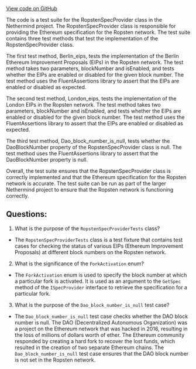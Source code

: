 [View code on GitHub](https://github.com/NethermindEth/nethermind/src/Nethermind/Nethermind.Specs.Test/RopstenSpecProviderTests.cs)

The code is a test suite for the RopstenSpecProvider class in the Nethermind project. The RopstenSpecProvider class is responsible for providing the Ethereum specification for the Ropsten network. The test suite contains three test methods that test the implementation of the RopstenSpecProvider class.

The first test method, Berlin_eips, tests the implementation of the Berlin Ethereum Improvement Proposals (EIPs) in the Ropsten network. The test method takes two parameters, blockNumber and isEnabled, and tests whether the EIPs are enabled or disabled for the given block number. The test method uses the FluentAssertions library to assert that the EIPs are enabled or disabled as expected.

The second test method, London_eips, tests the implementation of the London EIPs in the Ropsten network. The test method takes two parameters, blockNumber and isEnabled, and tests whether the EIPs are enabled or disabled for the given block number. The test method uses the FluentAssertions library to assert that the EIPs are enabled or disabled as expected.

The third test method, Dao_block_number_is_null, tests whether the DaoBlockNumber property of the RopstenSpecProvider class is null. The test method uses the FluentAssertions library to assert that the DaoBlockNumber property is null.

Overall, the test suite ensures that the RopstenSpecProvider class is correctly implemented and that the Ethereum specification for the Ropsten network is accurate. The test suite can be run as part of the larger Nethermind project to ensure that the Ropsten network is functioning correctly.
## Questions: 
 1. What is the purpose of the `RopstenSpecProviderTests` class?
- The `RopstenSpecProviderTests` class is a test fixture that contains test cases for checking the status of various EIPs (Ethereum Improvement Proposals) at different block numbers on the Ropsten network.

2. What is the significance of the `ForkActivation` enum?
- The `ForkActivation` enum is used to specify the block number at which a particular fork is activated. It is used as an argument to the `GetSpec` method of the `ISpecProvider` interface to retrieve the specification for a particular fork.

3. What is the purpose of the `Dao_block_number_is_null` test case?
- The `Dao_block_number_is_null` test case checks whether the DAO block number is null. The DAO (Decentralized Autonomous Organization) was a project on the Ethereum network that was hacked in 2016, resulting in the loss of millions of dollars worth of ether. The Ethereum community responded by creating a hard fork to recover the lost funds, which resulted in the creation of two separate Ethereum chains. The `Dao_block_number_is_null` test case ensures that the DAO block number is not set in the Ropsten network.